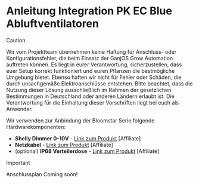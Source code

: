 # Anleitung Integration PK EC Blue Abluftventilatoren

>[!CAUTION]
>  
>Wir vom Projektteam übernehmen keine Haftung für Anschluss- oder Konfigurationsfehler, die beim Einsatz der GanjOS Grow Automation auftreten können. Es liegt in eurer Verantwortung, sicherzustellen, dass euer Setup korrekt funktioniert und euren Pflanzen die bestmögliche Umgebung bietet. Ebenso haften wir nicht für Fehler oder Schäden, die durch unsachgemäße Elektroanschlüsse entstehen. Bitte beachtet, dass die Nutzung dieser Lösung ausschließlich im Rahmen der gesetzlichen Bestimmungen in Deutschland oder anderen Ländern erlaubt ist. Die Verantwortung für die Einhaltung dieser Vorschriften liegt bei euch als Anwender.

Wir verwenden zur Anbindung der Bloomstar Serie folgende Hardwarekomponenten: 
- **Shelly Dimmer 0-10V** - [Link zum Produkt](https://amzn.to/3PIC1EF) [Affiliate]
- **Netzkabel** - [Link zum Produkt](https://amzn.to/4hccHmi) [Affiliate]
- (optional) **IP68 Verteilerdose** - [Link zum Produkt](https://amzn.to/3WjUYSa) [Affiliate]

>[!IMPORTANT]
>
> Anschlussplan Coming soon!